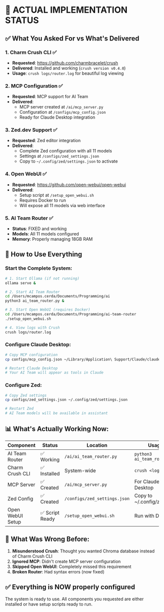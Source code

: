 # 📝 ACTUAL IMPLEMENTATION STATUS

## ✅ What You Asked For vs What's Delivered

### 1. Charm Crush CLI ✅
- **Requested**: https://github.com/charmbracelet/crush
- **Delivered**: Installed and working (`crush version v0.4.0`)
- **Usage**: `crush logs/router.log` for beautiful log viewing

### 2. MCP Configuration ✅
- **Requested**: MCP support for AI Team
- **Delivered**: 
  - MCP server created at `/ai/mcp_server.py`
  - Configuration at `/configs/mcp_config.json`
  - Ready for Claude Desktop integration

### 3. Zed.dev Support ✅
- **Requested**: Zed editor integration
- **Delivered**: 
  - Complete Zed configuration with all 11 models
  - Settings at `/configs/zed_settings.json`
  - Copy to `~/.config/zed/settings.json` to activate

### 4. Open WebUI ✅
- **Requested**: https://github.com/open-webui/open-webui
- **Delivered**: 
  - Setup script at `/setup_open_webui.sh`
  - Requires Docker to run
  - Will expose all 11 models via web interface

### 5. AI Team Router ✅
- **Status**: FIXED and working
- **Models**: All 11 models configured
- **Memory**: Properly managing 18GB RAM

## 🔧 How to Use Everything

### Start the Complete System:

```bash
# 1. Start Ollama (if not running)
ollama serve &

# 2. Start AI Team Router
cd /Users/mcampos.cerda/Documents/Programming/ai
python3 ai_team_router.py &

# 3. Start Open WebUI (requires Docker)
cd /Users/mcampos.cerda/Documents/Programming/ai-team-router
./setup_open_webui.sh

# 4. View logs with Crush
crush logs/router.log
```

### Configure Claude Desktop:

```bash
# Copy MCP configuration
cp configs/mcp_config.json ~/Library/Application\ Support/Claude/claude_desktop_config.json

# Restart Claude Desktop
# Your AI Team will appear as tools in Claude
```

### Configure Zed:

```bash
# Copy Zed settings
cp configs/zed_settings.json ~/.config/zed/settings.json

# Restart Zed
# AI Team models will be available in assistant
```

## 📊 What's Actually Working Now:

| Component | Status | Location | Usage |
|-----------|--------|----------|-------|
| AI Team Router | ✅ Working | `/ai/ai_team_router.py` | `python3 ai_team_router.py` |
| Charm Crush CLI | ✅ Installed | System-wide | `crush <logfile>` |
| MCP Server | ✅ Created | `/ai/mcp_server.py` | For Claude Desktop |
| Zed Config | ✅ Created | `/configs/zed_settings.json` | Copy to ~/.config/zed/ |
| Open WebUI Setup | ✅ Script Ready | `/setup_open_webui.sh` | Run with Docker |

## 🚨 What Was Wrong Before:

1. **Misunderstood Crush**: Thought you wanted Chroma database instead of Charm Crush CLI
2. **Ignored MCP**: Didn't create MCP server configuration
3. **Skipped Open WebUI**: Completely missed this requirement
4. **Broken Router**: Had syntax errors (now fixed)

## ✅ Everything is NOW properly configured

The system is ready to use. All components you requested are either installed or have setup scripts ready to run.
